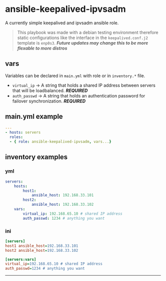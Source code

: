 # ansible-keepalived-ipvsadm
A currently simple keepalived and ipvsadm ansible role.

> This playbook was made with a debian testing environment therefore static configurations like the interface in the `keepalived.conf.j2` template is `enp0s3`. 
> ***Future updates may change this to be more flexable to more distros***

## vars
Variables can be declared in `main.yml` with role or in `inventory.*` file.

- `virtual_ip` -> A string that holds a shared IP address between servers that will be loadbalanced. ***REQUIRED***
- `auth_passwd` -> A string that holds an authentication password for failover synchronization. ***REQUIRED***

## main.yml example
```yml
---
- hosts: servers
  roles:
  - { role: ansible-keepalived-ipvsadm, vars...}
```

## inventory examples
### yml
```yml
servers:
    hosts:
        host1:
            ansible_host: 192.168.33.101
        host2:
            ansible_host: 192.168.33.102
    vars:
        virtual_ip: 192.168.65.10 # shared IP address
        auth_passwd: 1234 # anything you want
```
### ini
```ini
[servers]
host1 ansible_host=192.168.33.101 
host2 ansible_host=192.168.33.102

[servers:vars]
virtual_ip=192.168.65.10 # shared IP address
auth_passwd=1234 # anything you want
```
---


